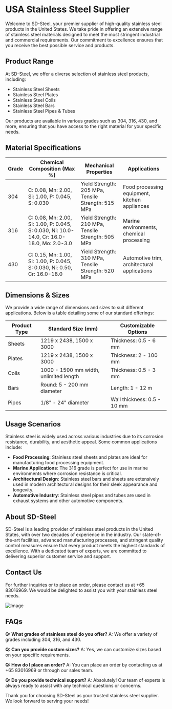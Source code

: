 # USA Stainless Steel Supplier

Welcome to SD-Steel, your premier supplier of high-quality stainless steel products in the United States. We take pride in offering an extensive range of stainless steel materials designed to meet the most stringent industrial and commercial requirements. Our commitment to excellence ensures that you receive the best possible service and products.

## Product Range

At SD-Steel, we offer a diverse selection of stainless steel products, including:

- Stainless Steel Sheets
- Stainless Steel Plates
- Stainless Steel Coils
- Stainless Steel Bars
- Stainless Steel Pipes & Tubes

Our products are available in various grades such as 304, 316, 430, and more, ensuring that you have access to the right material for your specific needs.

## Material Specifications

| Grade | Chemical Composition (Max %) | Mechanical Properties | Applications |
|-------|------------------------------|------------------------|--------------|
| 304   | C: 0.08, Mn: 2.00, Si: 1.00, P: 0.045, S: 0.030 | Yield Strength: 205 MPa, Tensile Strength: 515 MPa | Food processing equipment, kitchen appliances |
| 316    | C: 0.08, Mn: 2.00, Si: 1.00, P: 0.045, S: 0.030, Ni: 10.0-14.0, Cr: 16.0-18.0, Mo: 2.0-3.0 | Yield Strength: 210 MPa, Tensile Strength: 505 MPa | Marine environments, chemical processing |
| 430    | C: 0.15, Mn: 1.00, Si: 1.00, P: 0.045, S: 0.030, Ni: 0.50, Cr: 16.0-18.0 | Yield Strength: 310 MPa, Tensile Strength: 520 MPa | Automotive trim, architectural applications |

## Dimensions & Sizes

We provide a wide range of dimensions and sizes to suit different applications. Below is a table detailing some of our standard offerings:

| Product Type | Standard Size (mm) | Customizable Options |
|--------------|--------------------|----------------------|
| Sheets       | 1219 x 2438, 1500 x 3000 | Thickness: 0.5 - 6 mm |
| Plates       | 1219 x 2438, 1500 x 3000 | Thickness: 2 - 100 mm |
| Coils        | 1000 - 1500 mm width, unlimited length | Thickness: 0.5 - 3 mm |
| Bars         | Round: 5 - 200 mm diameter | Length: 1 - 12 m |
| Pipes        | 1/8" - 24" diameter | Wall thickness: 0.5 - 10 mm |

## Usage Scenarios

Stainless steel is widely used across various industries due to its corrosion resistance, durability, and aesthetic appeal. Some common applications include:

- **Food Processing**: Stainless steel sheets and plates are ideal for manufacturing food processing equipment.
- **Marine Applications**: The 316 grade is perfect for use in marine environments where corrosion resistance is critical.
- **Architectural Design**: Stainless steel bars and sheets are extensively used in modern architectural designs for their sleek appearance and longevity.
- **Automotive Industry**: Stainless steel pipes and tubes are used in exhaust systems and other automotive components.

## About SD-Steel

SD-Steel is a leading provider of stainless steel products in the United States, with over two decades of experience in the industry. Our state-of-the-art facilities, advanced manufacturing processes, and stringent quality control measures ensure that every product meets the highest standards of excellence. With a dedicated team of experts, we are committed to delivering superior customer service and support.

## Contact Us

For further inquiries or to place an order, please contact us at +65 83016969. We would be delighted to assist you with your stainless steel needs.

![Image](https://github.com/user-attachments/assets/2567258e-e124-4816-932d-1809bd27ef0b)

## FAQs

**Q: What grades of stainless steel do you offer?**
A: We offer a variety of grades including 304, 316, and 430.

**Q: Can you provide custom sizes?**
A: Yes, we can customize sizes based on your specific requirements.

**Q: How do I place an order?**
A: You can place an order by contacting us at +65 83016969 or through our sales team.

**Q: Do you provide technical support?**
A: Absolutely! Our team of experts is always ready to assist with any technical questions or concerns.

Thank you for choosing SD-Steel as your trusted stainless steel supplier. We look forward to serving your needs!